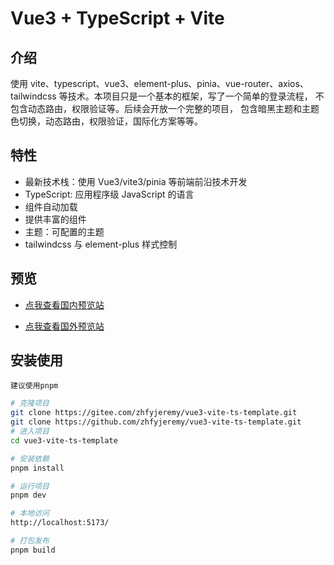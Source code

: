 # Vue3 + TypeScript + Vite

## 介绍

使用 vite、typescript、vue3、element-plus、pinia、vue-router、axios、tailwindcss 等技术。本项目只是一个基本的框架，写了一个简单的登录流程， 不包含动态路由，权限验证等。后续会开放一个完整的项目， 包含暗黑主题和主题色切换，动态路由，权限验证，国际化方案等等。

## 特性

-   最新技术栈：使用 Vue3/vite3/pinia 等前端前沿技术开发
-   TypeScript: 应用程序级 JavaScript 的语言
-   组件自动加载
-   提供丰富的组件
-   主题：可配置的主题
-   tailwindcss 与 element-plus 样式控制

## 预览

-   [点我查看国内预览站](https://zhfyjeremy.gitee.io/vue3-vite-ts-template)

-   [点我查看国外预览站](https://zhfyjeremy.github.io/vue3-vite-ts-template)

## 安装使用

`建议使用pnpm`

```bash
# 克隆项目
git clone https://gitee.com/zhfyjeremy/vue3-vite-ts-template.git
git clone https://github.com/zhfyjeremy/vue3-vite-ts-template.git
# 进入项目
cd vue3-vite-ts-template

# 安装依赖
pnpm install

# 运行项目
pnpm dev

# 本地访问
http://localhost:5173/

# 打包发布
pnpm build
```
